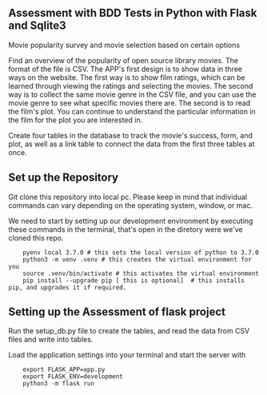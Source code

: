 ## Assessment with BDD Tests in Python with Flask and Sqlite3
Movie popularity survey and movie selection based on certain options

Find an overview of the popularity of open source library movies. The format of the file is CSV. The APP's first design is to show data in three ways on the website. The first way is to show film ratings, which can be learned through viewing the ratings and selecting the movies. The second way is to collect the same movie genre in the CSV file, and you can use the movie genre to see what specific movies there are. The second is to read the film's plot. You can continue to understand the particular information in the film for the plot you are interested in.

Create four tables in the database to track the movie's success, form, and plot, as well as a link table to connect the data from the first three tables at once.

## Set up the Repository
Git clone this repository into local pc.
Please keep in mind that individual commands can vary depending on the operating system, window, or mac.

We need to start by setting up our development environment by executing these commands in the terminal, that's open in the diretory were we've cloned this repo.

        pyenv local 3.7.0 # this sets the local version of python to 3.7.0
        python3 -m venv .venv # this creates the virtual environment for you
        source .venv/bin/activate # this activates the virtual environment
        pip install --upgrade pip [ this is optional]  # this installs pip, and upgrades it if required.

## Setting up the Assessment of flask project
Run the setup_db.py file to create the tables, and read the data from CSV files and write into tables.

Load the application settings into your terminal and start the server with 

        export FLASK_APP=app.py 
        export FLASK_ENV=development
        python3 -m flask run 
		
